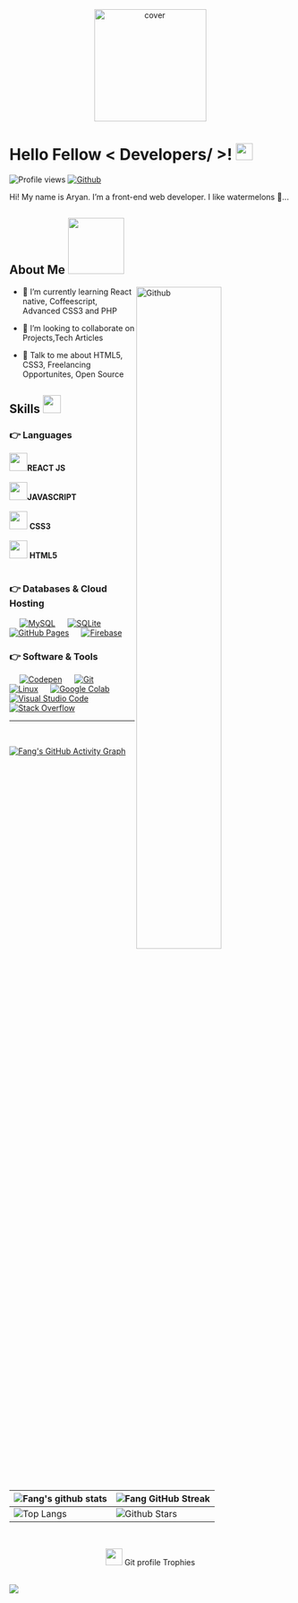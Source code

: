 <div align="center">
<img height = "200" src="https://raw.githubusercontent.com/Aditya664/Aditya664/main/68747470733a2f2f6d69726f2e6d656469756d2e636f6d2f6d61782f313434342f312a5a352d6c576b797a635242356168676d3971797876672e706e67.png" alt="cover" />
</div>

<h1> Hello Fellow < Developers/ >! <img src = "https://raw.githubusercontent.com/MartinHeinz/MartinHeinz/master/wave.gif" width = 30px> </h1>
<p align='center'>
</p>


![Profile views](https://visitor-badge.glitch.me/badge?page_id=HeyFang.HeyFang)
[![Github](https://img.shields.io/github/followers/HeyFang?label=Follow&style=social)](https://github.com/HeyFang)

<div size='20px'> Hi! My name is Aryan. I’m a front-end web developer. I like watermelons 🍉... 
</div>

<h2> About Me <img src = "https://media0.giphy.com/media/KDDpcKigbfFpnejZs6/giphy.gif?cid=ecf05e47oy6f4zjs8g1qoiystc56cu7r9tb8a1fe76e05oty&rid=giphy.gif" width = 100px></h2>

<img width="55%" align="right" alt="Github" src="https://raw.githubusercontent.com/onimur/.github/master/.resources/git-header.svg" />


- 🌱 I’m currently learning React native, Coffeescript, Advanced CSS3 and PHP 

- 👯 I’m looking to collaborate on Projects,Tech Articles 

- 💬 Talk to me about HTML5, CSS3, Freelancing Opportunites, Open Source 

<h2> Skills <img src = "https://media2.giphy.com/media/QssGEmpkyEOhBCb7e1/giphy.gif?cid=ecf05e47a0n3gi1bfqntqmob8g9aid1oyj2wr3ds3mg700bl&rid=giphy.gif" width = 32px> </h2>

### 👉 Languages

<img width ='32px' src ='https://raw.githubusercontent.com/rahulbanerjee26/githubAboutMeGenerator/main/icons/reactjs.svg'>**REACT JS**<br><br>
<img width ='32px' src ='https://raw.githubusercontent.com/rahulbanerjee26/githubAboutMeGenerator/main/icons/javascript.svg'>**JAVASCRIPT**<br><br>
<img width ='32px' src ='https://raw.githubusercontent.com/rahulbanerjee26/githubAboutMeGenerator/main/icons/css.svg'> **CSS3**<br><br>
<img width ='32px' src ='https://raw.githubusercontent.com/rahulbanerjee26/githubAboutMeGenerator/main/icons/html.svg?logo=html'> **HTML5**<br><br>

 ### 👉 Databases & Cloud Hosting
<p align="left">
  &emsp;
    <a href="https://www.mysql.com/"><img alt="MySQL" src="https://img.shields.io/badge/MySQL-00000F?style=for-the-badge&logo=mysql&logoColor=white"></a>
  &emsp;
    <a href="https://www.sqlite.org/"><img alt="SQLite" src ="https://img.shields.io/badge/SQLite-07405E?style=for-the-badge&logo=sqlite&logoColor=white"/></a>
  &emsp;
    <a href="https://www.github.com"><img alt="GitHub Pages" src="https://img.shields.io/badge/GitHub-100000?style=for-the-badge&logo=github&logoColor=white"></a>
  &emsp;
<a href="https://firebase.google.com/"><img alt="Firebase" src ="https://img.shields.io/badge/firebase-ffca28?style=for-the-badge&logo=firebase&logoColor=black"></a>
 </p>

 ### 👉 Software & Tools
 
<p>
  &emsp;
    <a href="#"><img alt="Codepen" src="https://img.shields.io/badge/Codepen-000000?style=for-the-badge&logo=codepen&logoColor=white"></a>
  &emsp;
    <a href="#"><img alt="Git" src="https://img.shields.io/badge/Git-F05032?style=for-the-badge&logo=git&logoColor=white"></a>
  &emsp;
    <a href="#"><img alt="Linux" src="https://img.shields.io/badge/Linux-FCC624?style=for-the-badge&logo=linux&logoColor=black"></a>
  &emsp;
    <a href="#"><img alt="Google Colab" src="https://img.shields.io/badge/Colab-F9AB00?style=for-the-badge&logo=googlecolab&color=525252"></a>
  &emsp;
    <a href="#"><img alt="Visual Studio Code" src="https://img.shields.io/badge/Visual_Studio_Code-0078D4?style=for-the-badge&logo=visual%20studio%20code&logoColor=white"></a>
  &emsp;
    <a href="#"><img alt="Stack Overflow" src="https://img.shields.io/badge/Stack_Overflow-FE7A16?style=for-the-badge&logo=stack-overflow&logoColor=white"></a>

<br>
<hr>

  <br>
  
[![Fang's GitHub Activity Graph](https://activity-graph.herokuapp.com/graph?username=HeyFang&theme=tokyonight)](https://git.io/praveenscience)

| ![Fang's github stats](https://github-readme-stats.vercel.app/api?username=HeyFang&show_icons=true&theme=tokyonight) | ![Fang GitHub Streak](https://github-readme-streak-stats.herokuapp.com/?user=HeyFang&theme=tokyonight) |
| --- | --- |
| ![Top Langs](https://github-readme-stats.vercel.app/api/top-langs/?username=HeyFang&theme=tokyonight) | ![Github Stars](https://github-readme-stats.vercel.app/api?username=HeyFang&show_icons=true&locale=en&count_private=true&hide_rank=true&custom_title=My%20GitHub%20Stats&disable_animations=true&theme=tokyonight) |

<br>
<p align="center"><img src="https://media.giphy.com/media/QaMcXSekUWx7aogAUr/giphy.gif" width="30" />&nbsp;Git profile Trophies</p><br>
<img src="https://github-profile-trophy.vercel.app/?username=HeyFang&theme=tokyonight" />
